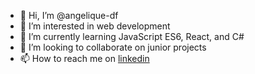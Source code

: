 - 👋 Hi, I’m @angelique-df
- 👀 I’m interested in web development
- 🌱 I’m currently learning JavaScript ES6, React, and C#
- 💞️ I’m looking to collaborate on junior projects
- 📫 How to reach me on [linkedin](https://www.linkedin.com/in/angelique-faye/)

<!---
angelique-df/angelique-df is a ✨ special ✨ repository because its `README.md` (this file) appears on your GitHub profile.
You can click the Preview link to take a look at your changes.
--->
